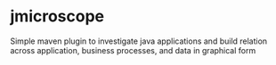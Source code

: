 # jmicroscope
Simple maven plugin to investigate java applications and build relation across application, business processes, and data in graphical form

